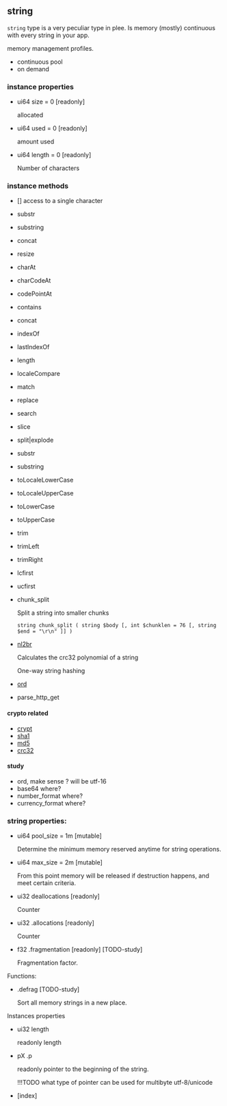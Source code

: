 ## string

`string` type is a very peculiar type in plee. Is memory (mostly) continuous with every string in your app.

memory management profiles.
- continuous pool
- on demand

### instance properties

* ui64 size = 0 [readonly]

  allocated

* ui64 used = 0 [readonly]

  amount used

* ui64 length = 0 [readonly]

  Number of characters


### instance methods

* [] access to a single character

* substr
* substring
* concat
* resize


* charAt
* charCodeAt
* codePointAt
* contains
* concat
* indexOf
* lastIndexOf
* length
* localeCompare
* match
* replace
* search
* slice
* split|explode
* substr
* substring
* toLocaleLowerCase
* toLocaleUpperCase
* toLowerCase
* toUpperCase
* trim
* trimLeft
* trimRight

* lcfirst
* ucfirst

* chunk_split

  Split a string into smaller chunks

  `string chunk_split ( string $body [, int $chunklen = 76 [, string $end = "\r\n" ]] )`

* [nl2br](http://php.net/manual/en/function.nl2br.php)


  Calculates the crc32 polynomial of a string


  One-way string hashing

* [ord](http://php.net/manual/en/function.ord.php)
* parse_http_get

#### crypto related

* [crypt](http://php.net/manual/en/function.crypt.php)
* [sha1](http://php.net/manual/en/function.sha1.php)
* [md5](http://php.net/manual/en/function.md5.php)
* [crc32](http://php.net/manual/en/function.crc32.php)


#### study
* ord, make sense ? will be utf-16
* base64 where?
* number_format where?
* currency_format where?


### string properties:

* ui64 pool_size = 1m [mutable]

  Determine the minimum memory reserved anytime for string operations.

* ui64 max_size = 2m [mutable]

  From this point memory will be released if destruction happens, and meet certain criteria.

* ui32 deallocations [readonly]

  Counter

* ui32 .allocations [readonly]

  Counter

* f32 .fragmentation [readonly] [TODO-study]

  Fragmentation factor.


Functions:

* .defrag [TODO-study]

  Sort all memory strings in a new place.

Instances properties

* ui32 length

  readonly length

* pX .p

  readonly pointer to the beginning of the string.

  !!!TODO what type of pointer can be used for multibyte utf-8/unicode

* [index]